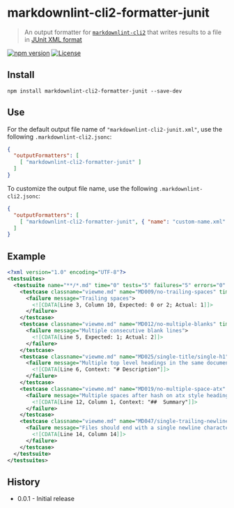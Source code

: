 # markdownlint-cli2-formatter-junit

> An output formatter for [`markdownlint-cli2`][markdownlint-cli2] that writes
> results to a file in [JUnit XML format][junit-format]

[![npm version][npm-image]][npm-url]
[![License][license-image]][license-url]

## Install

```shell
npm install markdownlint-cli2-formatter-junit --save-dev
```

## Use

For the default output file name of `"markdownlint-cli2-junit.xml"`, use
the following `.markdownlint-cli2.jsonc`:

```json
{
  "outputFormatters": [
    [ "markdownlint-cli2-formatter-junit" ]
  ]
}
```

To customize the output file name, use the following `.markdownlint-cli2.jsonc`:

```json
{
  "outputFormatters": [
    [ "markdownlint-cli2-formatter-junit", { "name": "custom-name.xml" } ]
  ]
}
```

## Example

```xml
<?xml version="1.0" encoding="UTF-8"?>
<testsuites>
  <testsuite name="**/*.md" time="0" tests="5" failures="5" errors="0" skipped="0">
    <testcase classname="viewme.md" name="MD009/no-trailing-spaces" time="0">
      <failure message="Trailing spaces">
        <![CDATA[Line 3, Column 10, Expected: 0 or 2; Actual: 1]]>
      </failure>
    </testcase>
    <testcase classname="viewme.md" name="MD012/no-multiple-blanks" time="0">
      <failure message="Multiple consecutive blank lines">
        <![CDATA[Line 5, Expected: 1; Actual: 2]]>
      </failure>
    </testcase>
    <testcase classname="viewme.md" name="MD025/single-title/single-h1" time="0">
      <failure message="Multiple top level headings in the same document">
        <![CDATA[Line 6, Context: "# Description"]]>
      </failure>
    </testcase>
    <testcase classname="viewme.md" name="MD019/no-multiple-space-atx" time="0">
      <failure message="Multiple spaces after hash on atx style heading">
        <![CDATA[Line 12, Column 1, Context: "##  Summary"]]>
      </failure>
    </testcase>
    <testcase classname="viewme.md" name="MD047/single-trailing-newline" time="0">
      <failure message="Files should end with a single newline character">
        <![CDATA[Line 14, Column 14]]>
      </failure>
    </testcase>
  </testsuite>
</testsuites>
```

## History

- 0.0.1 - Initial release

<!-- markdownlint-disable line-length -->

[junit-format]: https://help.catchsoftware.com/display/ET/JUnit+Format
[license-image]: https://img.shields.io/npm/l/markdownlint-cli2-formatter-junit.svg
[license-url]: https://opensource.org/licenses/MIT
[markdownlint-cli]: https://github.com/igorshubovych/markdownlint-cli
[markdownlint-cli2]: https://github.com/DavidAnson/markdownlint-cli2
[npm-image]: https://img.shields.io/npm/v/markdownlint-cli2-formatter-junit.svg
[npm-url]: https://www.npmjs.com/package/markdownlint-cli2-formatter-junit
